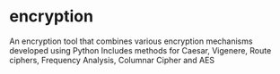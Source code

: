 # encryption
An encryption tool that combines various encryption mechanisms developed using Python
Includes methods for Caesar, Vigenere, Route ciphers, Frequency Analysis, Columnar Cipher and AES
